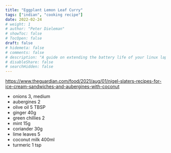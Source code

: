 ```yaml
---
title: "Eggplant Lemon Leaf Curry"
tags: ["indian", "cooking recipe"]
date: 2022-02-24
# weight: 1
# author: "Peter Dieleman"
# showToc: false
# TocOpen: false
draft: false
# hidemeta: false
# comments: false
# description: "A guide on extending the battery life of your linux laptop"
# disableShare: false
# searchHidden: false
---
```


<https://www.theguardian.com/food/2021/aug/01/nigel-slaters-recipes-for-ice-cream-sandwiches-and-aubergines-with-coconut>

- onions 3, medium
- aubergines 2
- olive oil 5 TBSP
- ginger 40g
- green chillies 2
- mint 15g
- coriander 30g
- lime leaves 5
- coconut milk 400ml
- turmeric 1 tsp
